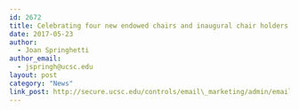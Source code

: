 ```yaml
---
id: 2672
title: Celebrating four new endowed chairs and inaugural chair holders
date: 2017-05-23
author:
  - Joan Springhetti
author_email:
  - jspringh@ucsc.edu
layout: post
category: "News"
link_post: http://secure.ucsc.edu/controls/email\_marketing/admin/email\_marketing\_email\_viewer.aspx?sid=1069&eiid=10707&seiid=6914&usearchive=1&puid=6263a5a7-a662-4b01-85dc-8c2bf23b600c
---
```

